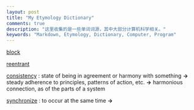 ```yaml
---
layout: post
title: "My Etymology Dictionary"
comments: true
description: "这里收集的是一些单词词源，其中大部分计算机科学相关。"
keywords: "Markdown, Etymology, Dictionary, Computer, Program"
---
```


[block](https://www.etymonline.com/word/block#etymonline_v_13617)

[reentrant](https://zh.wikipedia.org/wiki/%E5%8F%AF%E9%87%8D%E5%85%A5)

[consistency](https://www.etymonline.com/word/consistency?ref=etymonline_crossreference) : state of being in agreement or harmony with something **->** steady adherence to principles, patterns of action, etc. **->** harmonious connection, as of the parts of a system

[synchronize](https://www.etymonline.com/word/synchronize#etymonline_v_22526) : to occur at the same time **->** 